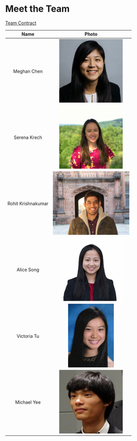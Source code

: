 <p style="text-align:center"><h1>Meet the Team</h1></p>

[Team Contract](https://docs.google.com/a/cornell.edu/document/d/1CoW08NZTIM5XFL9buUvyedzuWjra59PjsZewyJCq0u4/edit?usp=sharing)

Name | Photo
:---:|:----:
Meghan Chen | <img src="https://raw.githubusercontent.com/sk2282/ECE3400_Team8/master/pictures/Members/meghan.png?raw=true" height="200" />
Serena Krech | <img src="https://raw.githubusercontent.com/sk2282/ECE3400_Team8/master/pictures/Members/serena.jpg?raw=true" height="200" />
Rohit Krishnakumar | <img src="https://raw.githubusercontent.com/sk2282/ECE3400_Team8/master/pictures/Members/rohit.png?raw=true" height="200" />
Alice Song | <img src="https://raw.githubusercontent.com/sk2282/ECE3400_Team8/master/pictures/Members/AliceSong.png?raw=true" height="200" />
Victoria Tu | <img src="https://raw.githubusercontent.com/sk2282/ECE3400_Team8/master/pictures/Members/VictoriaTu.jpg?raw=true" height="200" />
Michael Yee | <img src="https://raw.githubusercontent.com/sk2282/ECE3400_Team8/master/pictures/Members/Michael.jpg?raw=true" height="200" />
